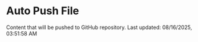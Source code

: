# Auto Push File

Content that will be pushed to GitHub repository.
Last updated: 08/16/2025, 03:51:58 AM